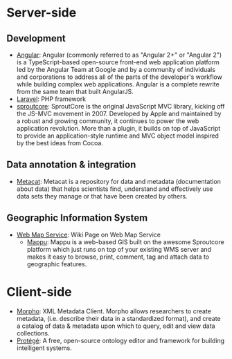 <!-- TITLE: Applications -->
<!-- SUBTITLE: A quick summary of Applications -->

# Server-side
## Development
* [Angular](https://angular.io/): Angular (commonly referred to as "Angular 2+" or "Angular 2") is a TypeScript-based open-source front-end web application platform led by the Angular Team at Google and by a community of individuals and corporations to address all of the parts of the developer's workflow while building complex web applications. Angular is a complete rewrite from the same team that built AngularJS.
* [Laravel](https://laravel.com/): PHP framework
* [sproutcore](http://sproutcore.com/): SproutCore is the original JavaScript MVC library, kicking off the JS-MVC movement in 2007. Developed by Apple and maintained by a robust and growing community, it continues to power the web application revolution. More than a plugin, it builds on top of JavaScript to provide an application-style runtime and MVC object model inspired by the best ideas from Cocoa.
## Data annotation & integration
* [Metacat](https://knb.ecoinformatics.org/knb/docs/): Metacat is a repository for data and metadata (documentation about data) that helps scientists find, understand and effectively use data sets they manage or that have been created by others.
## Geographic Information System
* [Web Map Service](https://de.wikipedia.org/wiki/Web_Map_Service): Wiki Page on Web Map Service
  * [Mappu](http://unicolet.github.io/mappu/): Mappu is a web-based GIS built on the awesome Sproutcore platform which just runs on top of your existing WMS server and makes it easy to browse, print, comment, tag and attach data to geographic features.
# Client-side
* [Morpho](https://knb.ecoinformatics.org/#tools): XML Metadata Client. Morpho allows researchers to create metadata, (i.e. describe their data in a standardized format), and create a catalog of data & metadata upon which to query, edit and view data collections.
* [Protégé](https://protege.stanford.edu/): A free, open-source ontology editor and framework for building intelligent systems.
